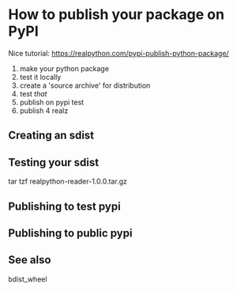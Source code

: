 # How to publish your package on PyPI

Nice tutorial: <https://realpython.com/pypi-publish-python-package/>

1. make your python package
2. test it locally
3. create a 'source archive' for distribution
4. test *that*
5. publish on pypi test
6. publish 4 realz

## Creating an sdist

## Testing your sdist
tar tzf realpython-reader-1.0.0.tar.gz

## Publishing to test pypi

## Publishing to public pypi


## See also

bdist_wheel
